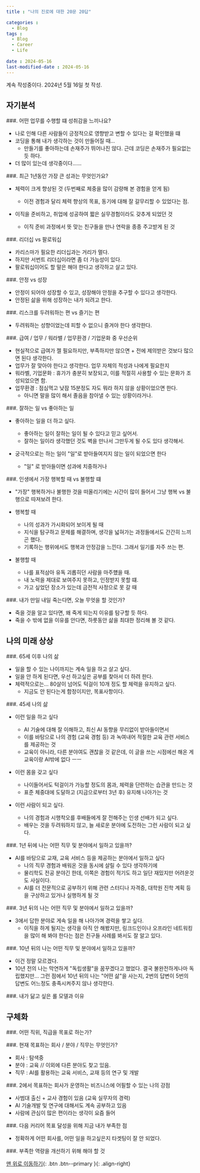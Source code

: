 ```yaml
--- 
title : "나의 진로에 대한 20문 20답"

categories : 
  - Blog
tags :
  - Blog
  - Career
  - Life
 
date : 2024-05-16
last-modified-date : 2024-05-16
---
```


계속 작성중이다. 2024년 5월 16일 첫 작성.

## 자기분석

###. 어떤 업무를 수행할 떄 성취감을 느끼나요?

- 나로 인해 다른 사람들이 긍정적으로 영향받고 변할 수 있다는 걸 확인했을 떄
- 코딩을 통해 내가 생각하는 것이 만들어질 때...
  - 만들기를 좋아하는데 손재주가 뛰어나진 않다. 근데 코딩은 손재주가 필요없는 듯 하다.
- 더 많이 있는데 생각중이다......

###. 최근 1년동안 가장 큰 성과는 무엇인가요?

- 체력이 크게 향상된 것 (두번째로 체중을 많이 감량해 본 경험을 얻게 됨)
  - 이전 경험과 달리 체력 향상의 목표, 동기에 대해 잘 갈무리할 수 있었다는 점. 

- 이직을 준비하고, 취업에 성공하여 짧은 실무경험이라도 갖추게 되었던 것
  - 이직 준비 과정에서 뜻 맞는 친구들을 만나 연락을 종종 주고받게 된 것

###. 리더십 vs 팔로워십

- 카리스마가 필요한 리더십과는 거리가 멀다.
- 하지만 서번트 리더십이라면 좀 더 가능성이 있다.
- 팔로워십이어도 할 말은 해야 한다고 생각하고 살고 있다.

###. 안정 vs 성장

- 안정이 되어야 성장할 수 있고, 성장해야 안정을 추구할 수 있다고 생각한다.
- 안정된 삶을 위해 성장하는 내가 되려고 한다.

###. 리스크를 두려워하는 편 vs 즐기는 편

- 두려워하는 성향이었는데 피할 수 없으니 즐겨야 한다 생각한다.

###. 급여 / 업무 / 워라밸 / 업무환경 / 기업문화 중 우선순위

- 현실적으로 급여가 젤 필요하지만, 부족하지만 않으면 + 전에 제의받은 것보다 많으면 된다 생각한다.
- 업무가 잘 맞아야 한다고 생각한다. 업무 자체의 적성과 나에게 필요한지
- 워라벨, 기업문화 : 휴가가 충분히 보장되고, 이를 적절히 사용할 수 있는 문화가 조성되었으면 함.
- 업무환경 : 점심먹고 낮잠 15분정도 자도 뭐라 하지 않을 상황이었으면 한다.
  - 아니면 말을 많이 해서 졸음을 참아낼 수 있는 상황이라거나.

###. 잘하는 일 vs 좋아하는 일

- 좋아하는 일을 더 하고 싶다.
  - 좋아하는 일이 잘하는 일이 될 수 있다고 믿고 싶어서.
  - 잘하는 일이라 생각했던 것도 벽을 만나서 그만두게 될 수도 있다 생각해서.

- 궁극적으로는 하는 일이 "일"로 받아들여지지 않는 일이 되었으면 한다
  - "일" 로 받아들이면 성과에 치중하거나 

###. 인생에서 가장 행복할 때 vs 불행할 떄

- "가장" 행복하거나 불행한 것을 떠올리기에는 시간이 많이 들어서 그냥 행복 vs 불행으로 따져보려 한다.

- 행복할 때
  - 나의 성과가 가시화되어 보이게 될 때
  - 지식을 탐구하고 문제를 해결하며, 생각을 넓혀가는 과정들에서도 간간히 느끼곤 했다.
  - 기록하는 행위에서도 행복과 안정감을 느낀다. 그래서 일기를 자주 쓰는 편.

- 불행할 때
  - 나를 표적삼아 유독 괴롭히던 사람을 마주헀을 때.
  - 내 노력을 제대로 보여주지 못하고, 인정받지 못할 떄.
  - 가고 싶었던 장소가 있는데 금전적 사정으로 못 갈 때

###. 내가 만일 내일 죽는다면, 오늘 무엇을 할 것인가? 

- 죽을 것을 알고 있다면, 왜 죽게 되는지 이유를 탐구할 듯 하다.
- 죽을 수 밖에 없을 이유를 안다면, 하룻동안 삶을 최대한 정리해 볼 것 같다.

## 나의 미래 상상

###. 65세 이후 나의 삶

- 일을 할 수 있는 나이까지는 계속 일을 하고 살고 싶다.
- 일을 안 하게 된다면, 우선 하고싶은 공부를 찾아서 더 하려 한다.
- 체력적으로는... 80살이 넘어도 턱걸이 10개 정도 할 체력을 유지하고 싶다.
  - 지금도 안 된다는게 함정이지만, 목표사항이다.

###. 45세 나의 삶

- 이런 일을 하고 싶다
  - AI 기술에 대해 잘 이해하고, 최신 AI 동향을 무리없이 받아들이면서
  - 이를 바탕으로 나의 경험 (교육 경험 등) 과 녹여내어 적절한 교육 관련 서비스를 제공하는 것
  - 교육이 아니라, 다른 분야여도 괜찮을 것 같은데, 이 글을 쓰는 시점에선 해온 게 교육이랑 AI밖에 없다 ㅡㅡ

- 이런 몸을 갖고 싶다
  - 나이들어서도 턱걸이가 가능할 정도의 몸과, 체력을 단련하는 습관을 만드는 것
  - 표준 체중대에 도달하고 (지금으로부터 3년 후) 유지해 나아가는 것

- 이런 사람이 되고 싶다.
  - 나의 경험과 시행착오를 후배들에게 잘 전해주는 인생 선배가 되고 싶다.
  - 배우는 것을 두려워하지 않고, 늘 새로운 분야에 도전하는 그런 사람이 되고 싶다.

###. 1년 뒤에 나는 어떤 직무 및 분야에서 일하고 있을까?

- AI를 바탕으로 교재, 교육 서비스 등을 제공하는 분야에서 일하고 싶다
  - 나의 직무 경험과 배워온 것을 동시에 살릴 수 있다 생각하기에
  - 물리학도 전공 분야긴 한데, 이쪽은 경험이 적기도 하고 일단 재밌지만 어려운것도 사실이다.
  - AI를 더 전문적으로 공부하기 위해 관련 스터디나 자격증, 대학원 진학 계획 등을 구상하고 있거나 실행하게 될 것

###. 3년 뒤의 나는 어떤 직무 및 분야에서 일하고 있을까?

- 3에서 답한 분야로 게속 일을 해 나아가며 경력을 쌓고 싶다.
  - 이직을 하게 될지는 생각을 아직 안 해봤지만, 링크드인이나 오프라인 네트워킹을 많이 해 봐야 한다는 점은 친구들 사례를 봐서도 잘 알고 있다.

###. 10년 뒤의 나는 어떤 직무 및 분야에서 일하고 있을까?

- 이건 정말 모르겠다.
- 10년 전의 나는 막연하게 "독립생활"을 꿈꾸겠다고 했었다. 결국 불완전하게나마 독립했지만... 
그런 점에서 10년 뒤의 나는 "어떤 삶"을 사는지, 2번의 답변이 5번의 답변도 어느정도 충족시켜주지 않나 생각한다.

###. 내가 닮고 싶은 롤 모델과 이유

## 구체화

###. 어떤 직위, 직급을 목표로 하는가?

###. 현재 목표하는 회사 / 분야 / 직무는 무엇인가?

- 회사 : 탐색중
- 분야 : 교육 // 이외에 다른 분야도 찾고 있음.
- 직무 : AI를 활용하는 교육 서비스, 교재 등의 연구 및 개발

###. 2에서 목표하는 회사가 운영하는 비즈니스에 어필할 수 있는 나의 강점

- 사범대 출신 + 교사 경험이 있음 (교육 실무자의 경력)
- AI 기술개발 및 연구에 대해서도 계속 공부하고 있음
- 사람에 관심이 많은 편이라는 생각이 요즘 들어 

###. 다음 커리어 목표 달성을 위해 지금 내가 부족한 점

- 정확하게 어떤 회사를, 어떤 일을 하고싶은지 타겟팅이 잘 안 되었다.

###. 부족한 역량을 개선하기 위해 해야 할 것




[맨 위로 이동하기](#){: .btn .btn--primary }{: .align-right}

